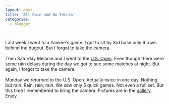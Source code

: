 ```yaml
---
layout: post
title: 'All Rain and No Tennis'
categories:
  - blogger

---
```


Last week I went to a Yankee's game.  I got to sit by 3rd base only 9 rows behind the dugout.  But I forgot to take the camera.<br /><br />Then Saturday Melanie and I went to the <a href="http://www.usopen.org/">U.S. Open</a>.  Even though there were some rain delays during the day we got to see some matches at night.  But again, I forgot to take the camera.<br /><br />Monday we returned to the U.S. Open.  Actually twice in one day.  Nothing but rain.  Rain, rain, rain.  We saw only 5 quick games.  Not even a full set.  But this time I remembered to bring the camera.  Pictures are in the <a href="gallery.aspx">gallery</a>.  Enjoy.<br /><br />
